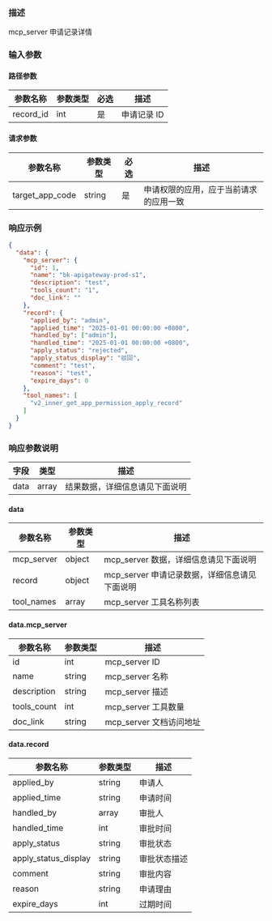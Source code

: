 ### 描述

mcp_server 申请记录详情


### 输入参数

#### 路径参数

| 参数名称            | 参数类型   | 必选 | 描述                  |
|-----------------|--------|----|---------------------|
| record_id       | int    | 是  | 申请记录 ID             |

#### 请求参数

| 参数名称            | 参数类型   | 必选 | 描述                  |
|-----------------|--------|----|---------------------|
| target_app_code | string | 是  | 申请权限的应用，应于当前请求的应用一致 |

### 响应示例

```json
{
  "data": {
    "mcp_server": {
      "id": 1,
      "name": "bk-apigateway-prod-s1",
      "description": "test",
      "tools_count": "1",
      "doc_link": ""
    },
    "record": {
      "applied_by": "admin",
      "applied_time": "2025-01-01 00:00:00 +0800",
      "handled_by": ["admin"],
      "handled_time": "2025-01-01 00:00:00 +0800",
      "apply_status": "rejected",
      "apply_status_display": "驳回",
      "comment": "test",
      "reason": "test",
      "expire_days": 0
    },
    "tool_names": [
      "v2_inner_get_app_permission_apply_record"
    ]
  }
}
```

### 响应参数说明

| 字段    | 类型   | 描述                |
| -------| ------ |-------------------|
| data   | array  | 结果数据，详细信息请见下面说明   |

#### data

| 参数名称         | 参数类型    | 描述                           |
|--------------|---------|------------------------------|
| mcp_server   | object  | mcp_server 数据，详细信息请见下面说明     |
| record       | object  | mcp_server 申请记录数据，详细信息请见下面说明 |
| tool_names   | array   | mcp_server 工具名称列表            |


#### data.mcp_server

| 参数名称            | 参数类型   | 描述                |
|-----------------|--------|-------------------|
| id              | int    | mcp_server ID     |
| name            | string | mcp_server 名称     |
| description     | string | mcp_server 描述     |
| tools_count     | int    | mcp_server 工具数量   |
| doc_link        | string | mcp_server 文档访问地址 |


#### data.record

| 参数名称                 | 参数类型   | 描述               |
|----------------------|--------|------------------|
| applied_by           | string | 申请人              |
| applied_time         | string | 申请时间             |
| handled_by           | array  | 审批人              |
| handled_time         | int    | 审批时间             |
| apply_status         | string | 审批状态             |
| apply_status_display | string | 审批状态描述           |
| comment              | string | 审批内容             |
| reason               | string | 申请理由             |
| expire_days          | int    | 过期时间             |
